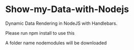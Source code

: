 # Show-my-Data-with-Nodejs
Dynamic Data Rendering in NodeJS with Handlebars.

Please run npm install to use this

A folder name nodemodules will be downloaded
